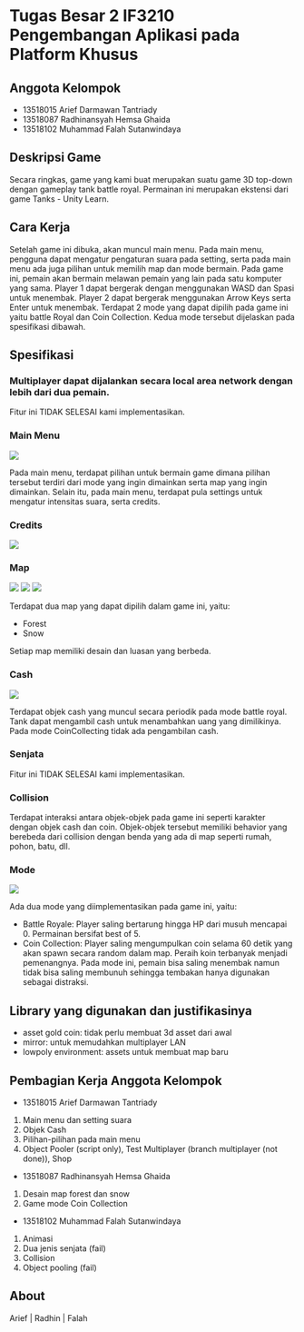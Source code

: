 # Tugas Besar 2 IF3210 Pengembangan Aplikasi pada Platform Khusus

## Anggota Kelompok

* 13518015 Arief Darmawan Tantriady
* 13518087 Radhinansyah Hemsa Ghaida
* 13518102 Muhammad Falah Sutanwindaya

## Deskripsi Game

Secara ringkas, game yang kami buat merupakan suatu game 3D top-down dengan gameplay tank battle royal. Permainan ini merupakan ekstensi dari game Tanks - Unity Learn.

## Cara Kerja

Setelah game ini dibuka, akan muncul main menu. Pada main menu, pengguna dapat mengatur pengaturan suara pada setting, serta pada main menu ada juga pilihan untuk memilih map
dan mode bermain. Pada game ini, pemain akan bermain melawan pemain yang lain pada satu komputer yang sama. Player 1 dapat bergerak dengan menggunakan WASD dan Spasi untuk menembak. Player 2 dapat bergerak menggunakan Arrow Keys serta Enter untuk menembak. Terdapat 2 mode yang dapat dipilih pada game ini yaitu battle Royal dan Coin Collection. Kedua mode tersebut dijelaskan pada spesifikasi dibawah.


## Spesifikasi

### Multiplayer dapat dijalankan secara local area network dengan lebih dari dua pemain. 

Fitur ini TIDAK SELESAI kami implementasikan.

### Main Menu

![](Screenshot/menu.PNG)

Pada main menu, terdapat pilihan untuk bermain game dimana pilihan tersebut terdiri dari mode yang ingin dimainkan serta map yang ingin dimainkan. Selain itu, pada main menu, terdapat pula settings untuk mengatur intensitas suara, serta credits.

### Credits

![](Screenshot/credits.PNG)

### Map

![](Screenshot/mapoption.PNG)
![](Screenshot/battleroyalplay.PNG)
![](Screenshot/coincollectionplay.PNG)


Terdapat dua map yang dapat dipilih dalam game ini, yaitu:
* Forest
* Snow

Setiap map memiliki desain dan luasan yang berbeda. 

### Cash

![](Screenshot/battleroyalplay.PNG)


Terdapat objek cash yang muncul secara periodik pada mode battle royal. Tank dapat mengambil cash untuk menambahkan uang yang dimilikinya. Pada mode CoinCollecting tidak ada pengambilan cash.


### Senjata

Fitur ini TIDAK SELESAI kami implementasikan.


### Collision

Terdapat interaksi antara objek-objek pada game ini seperti karakter dengan objek cash dan coin. Objek-objek tersebut memiliki behavior yang berebeda dari collision dengan benda
yang ada di map seperti rumah, pohon, batu, dll. 

### Mode

![](Screenshot/modeoption.PNG)

Ada dua mode yang diimplementasikan pada game ini, yaitu:
* Battle Royale: Player saling bertarung hingga HP dari musuh mencapai 0. Permainan bersifat best of 5.
* Coin Collection: Player saling mengumpulkan coin selama 60 detik yang akan spawn secara random dalam map. Peraih koin terbanyak menjadi pemenangnya. Pada mode ini, pemain bisa saling menembak namun tidak bisa saling membunuh sehingga tembakan hanya digunakan sebagai distraksi.


## Library yang digunakan dan justifikasinya

* asset gold coin: tidak perlu membuat 3d asset dari awal
* mirror: untuk memudahkan multiplayer LAN
* lowpoly environment: assets untuk membuat map baru

## Pembagian Kerja Anggota Kelompok
* 13518015 Arief Darmawan Tantriady
1. Main menu dan setting suara
2. Objek Cash
3. Pilihan-pilihan pada main menu
4. Object Pooler (script only), Test Multiplayer (branch multiplayer (not done)), Shop 

* 13518087 Radhinansyah Hemsa Ghaida
1. Desain map forest dan snow
2. Game mode Coin Collection

* 13518102 Muhammad Falah Sutanwindaya
1. Animasi 
2. Dua jenis senjata (fail)
3. Collision
4. Object pooling (fail)

## About

Arief | Radhin | Falah
